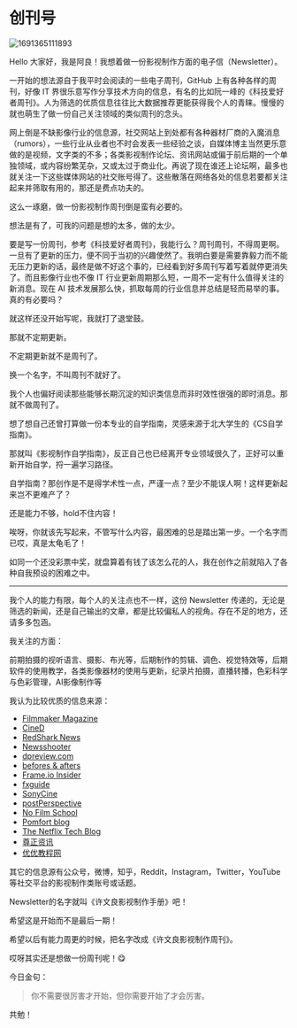 # 创刊号

![1691365111893](https://cdn.jsdelivr.net/gh/wenliangxu/weekly-pics/img/202401051913687.jpeg)

Hello 大家好，我是阿良！我想着做一份影视制作方面的电子信（Newsletter）。

一开始的想法源自于我平时会阅读的一些电子周刊，GitHub 上有各种各样的周刊，好像 IT 界很乐意写作分享技术方向的信息，有名的比如阮一峰的《科技爱好者周刊》。人为筛选的优质信息往往比大数据推荐更能获得我个人的青睐。慢慢的就也萌生了做一份自己关注领域的类似周刊的念头。

网上倒是不缺影像行业的信息源，社交网站上到处都有各种器材厂商的入魔消息（rumors），一些行业从业者也不时会发表一些经验之谈，自媒体博主当然更乐意做的是视频，文字类的不多；各类影视制作论坛、资讯网站或偏于前后期的一个单独领域，或内容纷繁芜杂，又或太过于商业化。再说了现在谁还上论坛啊，最多也就关注一下这些媒体网站的社交账号得了。这些散落在网络各处的信息若要都关注起来并筛取有用的，那还是费点功夫的。

这么一琢磨，做一份影视制作周刊倒是蛮有必要的。

想法是有了，可我的问题是想的太多，做的太少。

要是写一份周刊，参考《科技爱好者周刊》，我能行么？周刊周刊，不得周更啊。一旦有了更新的压力，便不同于当初的兴趣使然了。我明白要是需要靠毅力而不能无压力更新的话，最终是做不好这个事的，已经看到好多周刊写着写着就停更消失了。而且影像行业也不像 IT 行业更新周期那么短，一周不一定有什么值得关注的新消息。现在 AI 技术发展那么快，抓取每周的行业信息并总结是轻而易举的事。真的有必要吗？

就这样还没开始写呢，我就打了退堂鼓。

那就不定期更新。

不定期更新就不是周刊了。

换一个名字，不叫周刊不就好了。

我个人也偏好阅读那些能够长期沉淀的知识类信息而非时效性很强的即时消息。那就不做周刊了。

想了想自己还曾打算做一份本专业的自学指南，灵感来源于北大学生的《CS自学指南》。

那就叫《影视制作自学指南》，反正自己也已经离开专业领域很久了，正好可以重新开始自学，捋一遍学习路径。

自学指南？那创作是不是得学术性一点，严谨一点？至少不能误人啊！这样更新起来岂不更难产了？

还是能力不够，hold不住内容！

唉呀，你就该先写起来，不管写什么内容，最困难的总是踏出第一步。一个名字而已哎，真是太龟毛了！

如同一个还没彩票中奖，就盘算着有钱了该怎么花的人，我在创作之前就陷入了各种自我预设的困难之中。

------

我个人的能力有限，每个人的关注点也不一样，这份 Newsletter 传递的，无论是筛选的新闻，还是自己输出的文章，都是比较偏私人的视角。存在不足的地方，还请多多包涵。

我关注的方面：

前期拍摄的视听语言、摄影、布光等，后期制作的剪辑、调色、视觉特效等，后期软件的使用教学，各类影像器材的使用与更新，纪录片拍摄，直播转播，色彩科学与色彩管理，AI影像制作等

我认为比较优质的信息来源：

- [Filmmaker Magazine](https://filmmakermagazine.com/)
- [CineD](https://www.cined.com/)
- [RedShark News](https://www.redsharknews.com/)
- [Newsshooter](https://www.newsshooter.com/)
- [dpreview.com](www.dpreview.com)
- [befores & afters](https://beforesandafters.com/)
- [Frame.io Insider](https://blog.frame.io/)
- [fxguide](https://www.fxguide.com/)
- [SonyCine](https://sonycine.com/articles) 
- [postPerspective](https://postperspective.com/)
- [No Film School](https://nofilmschool.com/)
- [Pomfort blog](https://pomfort.com/blog/)  
- [The Netflix Tech Blog](http://techblog.netflix.com/)
- [尊正资讯](https://zunzheng.com/news)
- [优优教程网](https://uiiiuiii.com/)

其它的信息源有公众号，微博，知乎，Reddit，Instagram，Twitter，YouTube 等社交平台的影视制作类账号或话题。

Newsletter的名字就叫《许文良影视制作手册》吧！

希望这是开始而不是最后一期！

希望以后有能力周更的时候，把名字改成《许文良影视制作周刊》。

哎呀其实还是想做一份周刊呢！😋

今日金句：

> 你不需要很厉害才开始，但你需要开始了才会厉害。

共勉！
